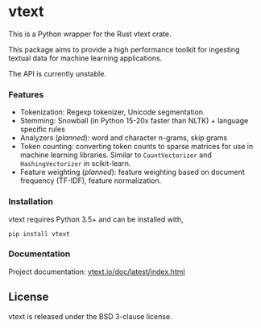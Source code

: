 # vtext

This is a Python wrapper for the Rust vtext crate.

This package aims to provide a high performance toolkit for ingesting textual data for
machine learning applications.

The API is currently unstable.

### Features

 - Tokenization: Regexp tokenizer, Unicode segmentation
 - Stemming: Snowball (in Python 15-20x faster than NLTK) + language specific rules
 - Analyzers (*planned*): word and character n-grams, skip grams
 - Token counting: converting token counts to sparse matrices for use
   in machine learning libraries. Similar to `CountVectorizer` and
   `HashingVectorizer` in scikit-learn.
 - Feature weighting (*planned*): feature weighting based on document
   frequency (TF-IDF), feature normalization.


### Installation

vtext requires Python 3.5+ and can be installed with,

```
pip install vtext
```

### Documentation

Project documentation: [vtext.io/doc/latest/index.html](https://vtext.io/doc/latest/index.html)

## License

vtext is released under the BSD 3-clause license.

